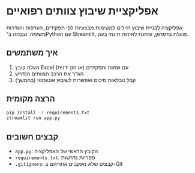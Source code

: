 # אפליקציית שיבוץ צוותים רפואיים

אפליקציה לבניית שיבוץ חיילים למשימות מבצעיות לפי תפקידים, העדפות והגדרות משימה.
נבנתה ב־Python עם Streamlit, פועלת בדפדפן, וניתנת לאירוח חינמי בענן.

## איך משתמשים
1. העלה קובץ Excel עם שמות ותפקידים (או הזן ידנית)
2. הגדר את הרכב הצוותים הנדרש
3. קבל טבלאות סיכום ואפשרות לשיבוץ אוטומטי (בהמשך)

## הרצה מקומית
```bash
pip install -r requirements.txt
streamlit run app.py
```

## קבצים חשובים
- `app.py`: הקובץ הראשי של האפליקציה
- `requirements.txt`: ספריות נדרשות
- `.gitignore`: קבצים שלא מעקבים אחריהם ב-Git